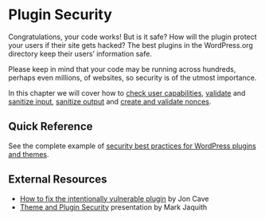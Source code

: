 # Plugin Security

Congratulations, your code works! But is it safe? How will the plugin protect your users if their site gets hacked? The best plugins in the WordPress.org directory keep their users’ information safe.

Please keep in mind that your code may be running across hundreds, perhaps even millions, of websites, so security is of the utmost importance.

In this chapter we will cover how to [check user capabilities](https://developer.wordpress.org/plugins/security/checking-user-capabilities/), [validate](https://developer.wordpress.org/plugins/security/data-validation/) and [sanitize input](https://developer.wordpress.org/plugins/security/securing-input/), [sanitize output](https://developer.wordpress.org/plugins/security/securing-output/) and [create and validate nonces](https://developer.wordpress.org/plugins/security/nonces/).

## Quick Reference

See the complete example of [security best practices for WordPress plugins and themes](https://developer.wordpress.org/plugins/security/nonces/#complete-example).

## External Resources

*   [How to fix the intentionally vulnerable plugin](https://make.wordpress.org/plugins/2013/11/24/how-to-fix-the-intentionally-vulnerable-plugin/) by Jon Cave
*   [Theme and Plugin Security](http://wordpress.tv/2011/01/29/mark-jaquith-theme-plugin-security/) presentation by Mark Jaquith